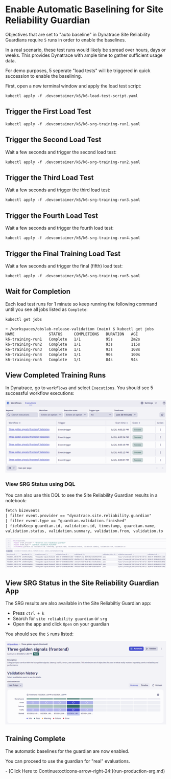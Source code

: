 # Enable Automatic Baselining for Site Reliability Guardian

Objectives that are set to "auto baseline" in Dynatrace Site Reliability Guardians require `5` runs in order to enable the baselines.

In a real scenario, these test runs would likely be spread over hours, days or weeks. This provides Dynatrace with ample time to gather sufficient usage data.

For demo purposes, 5 seperate "load tests" will be triggered in quick succession to enable the baselining.

First, open a new terminal window and apply the load test script:

```
kubectl apply -f .devcontainer/k6/k6-load-test-script.yaml
```

## Trigger the First Load Test

```
kubectl apply -f .devcontainer/k6/k6-srg-training-run1.yaml
```

## Trigger the Second Load Test

Wait a few seconds and trigger the second load test:

```
kubectl apply -f .devcontainer/k6/k6-srg-training-run2.yaml
```

## Trigger the Third Load Test

Wait a few seconds and trigger the third load test:

```
kubectl apply -f .devcontainer/k6/k6-srg-training-run3.yaml
```
## Trigger the Fourth Load Test

Wait a few seconds and trigger the fourth load test:

```
kubectl apply -f .devcontainer/k6/k6-srg-training-run4.yaml
```

## Trigger the Final Training Load Test

Wait a few seconds and trigger the final (fifth) load test:

```
kubectl apply -f .devcontainer/k6/k6-srg-training-run5.yaml
```

## Wait for Completion

Each load test runs for 1 minute so keep running the following command until you see all jobs listed as `Complete`:

```
kubectl get jobs
```

```
➜ /workspaces/obslab-release-validation (main) $ kubectl get jobs
NAME               STATUS     COMPLETIONS   DURATION   AGE
k6-training-run1   Complete   1/1           95s        2m2s
k6-training-run2   Complete   1/1           93s        115s
k6-training-run3   Complete   1/1           93s        108s
k6-training-run4   Complete   1/1           90s        100s
k6-training-run5   Complete   1/1           84s        94s
```

## View Completed Training Runs

In Dynatrace, go to `workflows` and select `Executions`. You should see 5 successful workflow executions:

![dynatrace training runs](images/dt-workflows-training-complete.png)

### View SRG Status using DQL

You can also use this DQL to see the Site Reliability Guardian results in a notebook:

```
fetch bizevents
| filter event.provider == "dynatrace.site.reliability.guardian"
| filter event.type == "guardian.validation.finished"
| fieldsKeep guardian.id, validation.id, timestamp, guardian.name, validation.status, validation.summary, validation.from, validation.to
```

![dynatrace view SRG results in a notebook](images/dt-notebook-view-srg-results.png)

## View SRG Status in the Site Reliability Guardian App
The SRG results are also available in the Site Reliabiltiy Guardian app:

* Press `ctrl + k`
* Search for `site reliability guardian` or `srg`
* Open the app and click `Open` on your guardian

You should see the `5` runs listed:

![srg training runs](images/dt-srg-training-runs.png)

## Training Complete

The automatic baselines for the guardian are now enabled.

You can proceed to use the guardian for "real" evaluations.

<div class="grid cards" markdown>
- [Click Here to Continue:octicons-arrow-right-24:](run-production-srg.md)
</div>